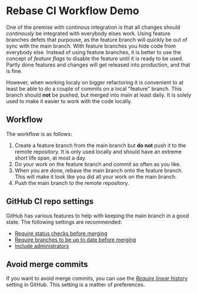 # Rebase CI Workflow Demo

One of the premise with continous integration is that all changes should _continously_ be integrated with everybody elses work. Using feature branches defets that purpouse, as the feature branch will quickly be out of sync with the main branch. With feature branches you hide code from everybody else. Instead of using feature branches, it is better to use the concept of _feature flags_ to disable the feature until it is ready to be used. Partly done features and changes will get released into production, and that is fine.

However, when working localy on bigger refactoring it is convenient to at least be able to do a couple of commits on a local "feature" branch. This branch should **not** be pushed, but merged into main at least daily. It is solely used to make it easier to work with the code locally.

## Workflow

The workflow is as follows:

1. Create a feature branch from the main branch but **do not** push it to the remote repository. It is only used locally and should have an extreme short life span, at most a day.
2. Do your work on the feature branch and commit as often as you like.
3. When you are done, rebase the main branch onto the feature branch. This will make it look like you did all your work on the main branch.
4. Push the main branch to the remote repository.

## GitHub CI repo settings

GitHub has various features to help with keeping the main branch in a good state. The following settings are recommended:

- [Require status checks before merging](https://docs.github.com/en/repositories/configuring-branches-and-merges-in-your-repository/managing-protected-branches/about-protected-branches#require-status-checks-before-merging)
- [Require branches to be up to date before merging](https://docs.github.com/en/repositories/configuring-branches-and-merges-in-your-repository/managing-protected-branches/about-protected-branches#require-branches-to-be-up-to-date-before-merging)
- [Include administrators](https://docs.github.com/en/repositories/configuring-branches-and-merges-in-your-repository/managing-protected-branches/about-protected-branches#include-administrators)

## Avoid merge commits

If you want to avoid merge commits, you can use the [_Require linear history_](https://docs.github.com/en/repositories/configuring-branches-and-merges-in-your-repository/managing-protected-branches/about-protected-branches#require-linear-history) setting in GitHub. This setting is a mather of preferences.
